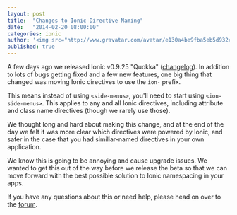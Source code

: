 ```yaml
---
layout: post
title:  "Changes to Ionic Directive Naming"
date:   "2014-02-20 08:00:00"
categories: ionic
author: '<img src="http://www.gravatar.com/avatar/e130a4be9fba5eb5d932c813fbe3a58d?s=48&amp;d=mm" class="author-icon"><a href="http://twitter.com/maxlynch" target="_blank">@maxlynch</a>'
published: true
---
```


A few days ago we released Ionic v0.9.25 "Quokka" ([changelog](https://github.com/driftyco/ionic/blob/master/CHANGELOG.md#0925-quokka-2014-02-19)). In addition to lots of bugs getting fixed and a few new features, one big thing that changed was moving Ionic directives to use the `ion-` prefix.

This means instead of using `<side-menus>`, you'll need to start using `<ion-side-menus>`. This applies to any and all Ionic directives, including attribute and class name directives (though we rarely use those).

We thought long and hard about making this change, and at the end of the day we felt it was more clear which directives were powered by Ionic, and safer in the case that
you had similiar-named directives in your own application.

<!-- more -->

We know this is going to be annoying and cause upgrade issues. We wanted to get this out of the way before we release the beta so that we can move forward with
the best possible solution to Ionic namespacing in your apps.

If you have any questions about this or need help, please head on over to the [forum](http://forum.ionicframework.com/).
